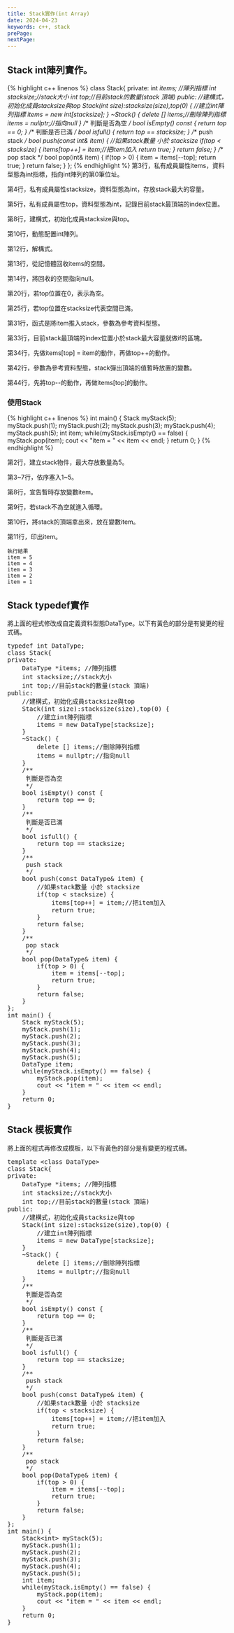 ```yaml
---
title: Stack實作(int Array)
date: 2024-04-23
keywords: c++, stack
prePage: 
nextPage: 
---
```

## Stack int陣列實作。
{% highlight c++ linenos %}
class Stack{
private:
    int *items; //陣列指標
    int stacksize;//stack大小
    int top;//目前stack的數量(stack 頂端)
public:
    //建構式，初始化成員stacksize與top
    Stack(int size):stacksize(size),top(0) {
        //建立int陣列指標
        items = new int[stacksize];
    }
    ~Stack() {
        delete [] items;//刪除陣列指標
        items = nullptr;//指向null
    }
    /**
     判斷是否為空
     */
    bool isEmpty() const {
        return top == 0;
    }
    /**
     判斷是否已滿
     */
    bool isfull() {
        return top == stacksize;
    }
    /**
     push stack
     */
    bool push(const int& item) {
        //如果stack數量 小於 stacksize
        if(top < stacksize) {
            items[top++] = item;//把item加入
            return true;
        }
        return false;
    }
    /**
     pop stack
     */
    bool pop(int& item) {
        if(top > 0) {
            item = items[--top];
            return true;
        }
        return false;
    }
};
{% endhighlight %}
第3行，私有成員屬性items，資料型態為int指標，指向int陣列的第0筆位址。  

第4行，私有成員屬性stacksize，資料型態為int，存放stack最大的容量。  

第5行，私有成員屬性top，資料型態為int，記錄目前stack最頂端的index位置。 

第8行，建構式，初始化成員stacksize與top。  

第10行，動態配置int陣列。  

第12行，解構式。  

第13行，從記憶體回收items的空間。  

第14行，將回收的空間指向null。  

第20行，若top位置在0，表示為空。  

第25行，若top位置在stacksize代表空間已滿。  

第31行，函式是將item推入stack，參數為參考資料型態。  

第33行，目前stack最頂端的index位置小於stack最大容量就做if的區塊。  

第34行，先做items[top] = item的動作，再做top++的動作。  

第42行，參數為參考資料型態，stack彈出頂端的值暫時放置的變數。  

第44行，先將top--的動作，再做items[top]的動作。 

### 使用Stack
{% highlight c++ linenos %}
int main() {
    Stack myStack(5);
    myStack.push(1);
    myStack.push(2);
    myStack.push(3);
    myStack.push(4);
    myStack.push(5);
    int item;
    while(myStack.isEmpty() == false) {
        myStack.pop(item);
        cout << "item = " << item << endl;
    }
        return 0;
}
{% endhighlight %}

第2行，建立stack物件，最大存放數量為5。  

第3~7行，依序塞入1~5。  

第8行，宣告暫時存放變數item。  

第9行，若stack不為空就進入循環。  

第10行，將stack的頂端拿出來，放在變數item。  

第11行，印出item。  
```
執行結果 
item = 5
item = 4
item = 3
item = 2
item = 1 
```
## Stack typedef實作

將上面的程式修改成自定義資料型態DataType。以下有黃色的部分是有變更的程式碼。  

<pre>
<span class="markline">typedef int DataType;</span>
class Stack{
private:
    <span class="markline">DataType</span> *items; //陣列指標
    int stacksize;//stack大小
    int top;//目前stack的數量(stack 頂端)
public:
    //建構式，初始化成員stacksize與top
    Stack(int size):stacksize(size),top(0) {
        //建立int陣列指標
        items = new <span class="markline">DataType</span>[stacksize];
    }
    ~Stack() {
        delete [] items;//刪除陣列指標
        items = nullptr;//指向null
    }
    /**
     判斷是否為空
     */
    bool isEmpty() const {
        return top == 0;
    }
    /**
     判斷是否已滿
     */
    bool isfull() {
        return top == stacksize;
    }
    /**
     push stack
     */
    bool push(const <span class="markline">DataType&</span> item) {
        //如果stack數量 小於 stacksize
        if(top < stacksize) {
            items[top++] = item;//把item加入
            return true;
        }
        return false;
    }
    /**
     pop stack
     */
    bool pop(<span class="markline">DataType&</span> item) {
        if(top > 0) {
            item = items[--top];
            return true;
        }
        return false;
    }
};
int main() {
    Stack myStack(5);
    myStack.push(1);
    myStack.push(2);
    myStack.push(3);
    myStack.push(4);
    myStack.push(5);
    <span class="markline">DataType</span> item;
    while(myStack.isEmpty() == false) {
        myStack.pop(item);
        cout << "item = " << item << endl;
    }
    return 0;
}    
</pre>

## Stack 模板實作

將上面的程式再修改成模板，以下有黃色的部分是有變更的程式碼。  

<pre>
<span class="markline">template &lt;class DataType&gt;</span>
class Stack{
private:
    DataType *items; //陣列指標
    int stacksize;//stack大小
    int top;//目前stack的數量(stack 頂端)
public:
    //建構式，初始化成員stacksize與top
    Stack(int size):stacksize(size),top(0) {
        //建立int陣列指標
        items = new DataType[stacksize];
    }
    ~Stack() {
        delete [] items;//刪除陣列指標
        items = nullptr;//指向null
    }
    /**
     判斷是否為空
     */
    bool isEmpty() const {
        return top == 0;
    }
    /**
     判斷是否已滿
     */
    bool isfull() {
        return top == stacksize;
    }
    /**
     push stack
     */
    bool push(const DataType& item) {
        //如果stack數量 小於 stacksize
        if(top < stacksize) {
            items[top++] = item;//把item加入
            return true;
        }
        return false;
    }
    /**
     pop stack
     */
    bool pop(DataType& item) {
        if(top > 0) {
            item = items[--top];
            return true;
        }
        return false;
    }
};
int main() {
    Stack<span class="markline">&lt;int&gt;</span> myStack(5);
    myStack.push(1);
    myStack.push(2);
    myStack.push(3);
    myStack.push(4);
    myStack.push(5);
    <span class="markline">int</span> item;
    while(myStack.isEmpty() == false) {
        myStack.pop(item);
        cout << "item = " << item << endl;
    }
    return 0;
}    
</pre>